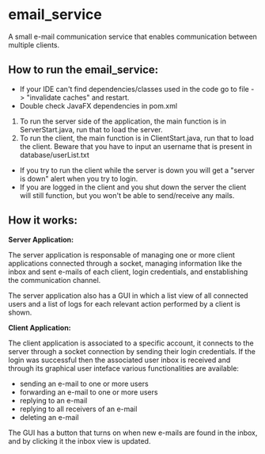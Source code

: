 # email_service
A small e-mail communication service that enables communication between multiple clients.


## How to run the email_service: 
 - If your IDE can't find dependencies/classes used in the code go to file -> "invalidate caches" and restart.
 - Double check JavaFX dependencies in pom.xml

1. To run the server side of the application, the main function is in ServerStart.java, run that to load the server.
2. To run the client, the main function is in ClientStart.java, run that to load the client. Beware that you have to input an username that is present in database/userList.txt


- If you try to run the client while the server is down you will get a "server is down" alert when you try to login. 
- If you are logged in the client and you shut down the server the client will still function, but you won't be able to send/receive any mails. 


## How it works: 

**Server Application:**

The server application is responsable of managing one or more client applications connected through a socket, managing information like the inbox and sent e-mails of each client, login credentials, and enstablishing the communication channel.

The server application also has a GUI in which a list view of all connected users and a list of logs for each relevant action performed by a client is shown.


**Client Application:**

The client application is associated to a specific account, it connects to the server through a socket connection by sending their login credentials. If the login was successful then the associated user inbox is received and through its graphical user inteface various functionalities are available: 
- sending an e-mail to one or more users
- forwarding an e-mail to one or more users
- replying to an e-mail
- replying to all receivers of an e-mail
- deleting an e-mail

The GUI has a button that turns on when new e-mails are found in the inbox, and by clicking it the inbox view is updated. 





